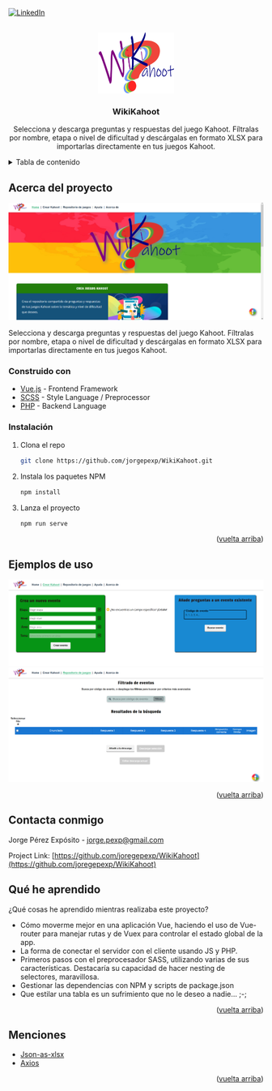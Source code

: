 <div id="top"></div>

[![LinkedIn][linkedin-shield]][linkedin-url]

<!-- PROJECT LOGO -->
<br />
<div align="center">
  <a href="https://github.com/jorgepexp/WikiKahoot">
    <img src="src/assets/logo.png" alt="Logo" width="150" height="120">
  </a>

<h3 align="center">WikiKahoot</h3>

  <p align="center">
    Selecciona y descarga preguntas y respuestas del juego Kahoot. Fíltralas por nombre, etapa o nivel de dificultad y descárgalas en formato XLSX para importarlas directamente en tus juegos Kahoot.
  </p>
</div>



<!-- TABLE OF CONTENTS -->
<details>
  <summary>Tabla de contenido</summary>
  <ol>
    <li>
      <a href="#about-the-project">Acerca del proyecto</a>
      <ul>
        <li><a href="#built-with">Construido con</a></li>
        <li><a href="#installation">Instalación</a></li>
        <li><a href="#usage">Ejemplos de uso</a></li>
        <li><a href="#learning">Qué he aprendido</a></li>
        <li><a href="#contact">Contacta conmigo</a></li>
        <li><a href="#acknowledgments">Menciones</a></li>
      </ul>
    </li>
  </ol>
</details>



<!-- ABOUT THE PROJECT -->
## Acerca del proyecto

![Captura de pantalla- Home][product-screenshot]

  Selecciona y descarga preguntas y respuestas del juego Kahoot. Fíltralas por nombre, etapa o nivel de dificultad y descárgalas en formato XLSX para importarlas directamente en       tus juegos Kahoot.



### Construido con

* [Vue.js](https://vuejs.org/) - Frontend Framework
* [SCSS](https://sass-lang.com/) - Style Language / Preprocessor
* [PHP](https://www.php.net/) - Backend Language



### Instalación
1. Clona el repo
   ```sh
   git clone https://github.com/jorgepexp/WikiKahoot.git
   ```
2. Instala los paquetes NPM
   ```sh
   npm install
   ```
3. Lanza el proyecto
    ```sh
    npm run serve
    ```


<p align="right">(<a href="#top">vuelta arriba</a>)</p>



<!-- USAGE EXAMPLES -->
## Ejemplos de uso
![Captura de pantalla- Crear][product-screenshot1]
![Captura de pantalla- Filtrar][product-screenshot2]

<p align="right">(<a href="#top">vuelta arriba</a>)</p>



<!-- CONTACT -->
## Contacta conmigo

Jorge Pérez Expósito - jorge.pexp@gmail.com

Project Link: [https://github.com/joregepexp/WikiKahoot](https://github.com/joregepexp/WikiKahoot)


<!-- LEARNING -->
## Qué he aprendido
¿Qué cosas he aprendido mientras realizaba este proyecto?
* Cómo moverme mejor en una aplicación Vue, haciendo el uso de Vue-router para manejar rutas y de Vuex para controlar el estado global de la app.
* La forma de conectar el servidor con el cliente usando JS y PHP.
* Primeros pasos con el preprocesador SASS, utilizando varias de sus características. Destacaría su capacidad de hacer nesting de selectores, maravillosa.
* Gestionar las dependencias con NPM y scripts de package.json
* Que estilar una tabla es un sufrimiento que no le deseo a nadie... ;-;

<p align="right">(<a href="#top">vuelta arriba</a>)</p>


<!-- ACKNOWLEDGMENTS -->
## Menciones

* [Json-as-xlsx](https://www.npmjs.com/package/json-as-xlsx)
* [Axios](https://github.com/axios/axios)

<p align="right">(<a href="#top">vuelta arriba</a>)</p>



<!-- MARKDOWN LINKS & IMAGES -->
<!-- https://www.markdownguide.org/basic-syntax/#reference-style-links -->
[linkedin-shield]: https://img.shields.io/badge/-LinkedIn-black.svg?style=for-the-badge&logo=linkedin&colorB=555
[linkedin-url]: https://linkedin.com/in/jorge-perez-exposito
[product-screenshot]: src/assets/imagen.png
[product-screenshot1]: src/assets/capturaCrearKahoot.png
[product-screenshot2]: src/assets/capturaFiltrarKahoot.png
